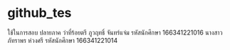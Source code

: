 # github_tes
ใช้ในการสอบ ปลายภาค
ว่าที่ร้อยตรี ภูวฤทธิ์ จันทร์แจ่ม รหัสนักศึกษา 166341221016
นางสาว ภัทราพร ห่วงศรี รหัสนักศึกษา 166341221014
